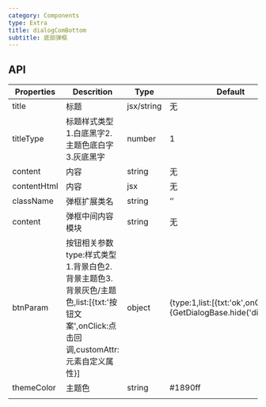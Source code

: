 ```yaml
---
category: Components
type: Extra
title: dialogComBottom
subtitle: 底部弹框
---
```



## API

| Properties  | Descrition                                                   | Type       | Default                                                      |
| ----------- | ------------------------------------------------------------ | ---------- | ------------------------------------------------------------ |
| title       | 标题                                                         | jsx/string | 无                                                           |
| titleType   | 标题样式类型 1.白底黑字2.主题色底白字3.灰底黑字              | number     | 1                                                            |
| content     | 内容                                                         | string     | 无                                                           |
| contentHtml | 内容                                                         | jsx        | 无                                                           |
| className   | 弹框扩展类名                                                 | string     | ‘’                                                           |
| content     | 弹框中间内容模块                                             | string     | 无                                                           |
| btnParam    | 按钮相关参数 type:样式类型1.背景白色2.背景主题色3.背景灰色/主题色,list:[{txt:'按钮文案',onClick:点击回调,customAttr:元素自定义属性}] | object     | {type:1,list:[{txt:'ok',onClick:()=>{GetDialogBase.hide('dialog')}}]} |
| themeColor  | 主题色                                                       | string     | #1890ff                                                      |
|             |                                                              |            |                                                              |

